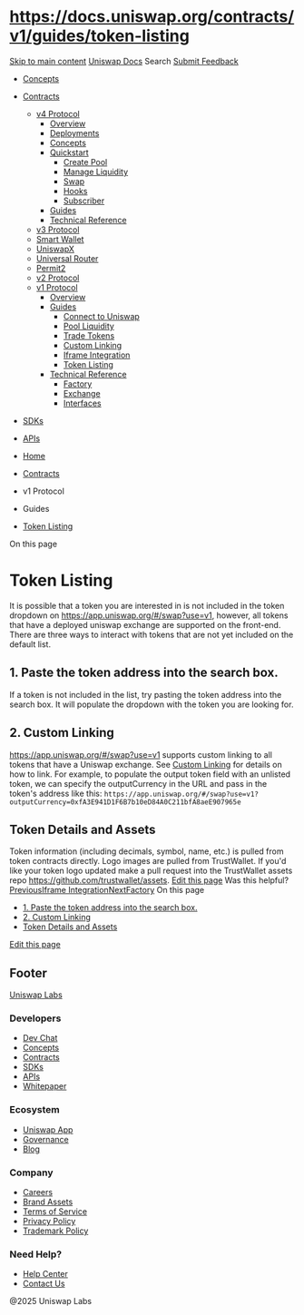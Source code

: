 # https://docs.uniswap.org/contracts/v1/guides/token-listing

[Skip to main content](https://docs.uniswap.org/contracts/v1/guides/token-listing#__docusaurus_skipToContent_fallback)
[Uniswap Docs](https://docs.uniswap.org/)
Search
[Submit Feedback](https://docs.google.com/forms/d/e/1FAIpQLSdjSkZam8KiatL9XACRVxCHjDJjaPGbls77PCXDKFn4JwykXg/viewform)
  * [Concepts](https://docs.uniswap.org/concepts/overview)
  * [Contracts](https://docs.uniswap.org/contracts/v4/overview)
    * [v4 Protocol](https://docs.uniswap.org/contracts/v4/overview)
      * [Overview](https://docs.uniswap.org/contracts/v4/overview)
      * [Deployments](https://docs.uniswap.org/contracts/v4/deployments)
      * [Concepts](https://docs.uniswap.org/contracts/v4/concepts/v4-vs-v3)
      * [Quickstart](https://docs.uniswap.org/contracts/v4/quickstart/create-pool)
        * [Create Pool](https://docs.uniswap.org/contracts/v4/quickstart/create-pool)
        * [Manage Liquidity](https://docs.uniswap.org/contracts/v4/quickstart/manage-liquidity/setup-liquidity)
        * [Swap](https://docs.uniswap.org/contracts/v4/quickstart/swap)
        * [Hooks](https://docs.uniswap.org/contracts/v4/quickstart/hooks/setup)
        * [Subscriber](https://docs.uniswap.org/contracts/v4/quickstart/subscriber)
      * [Guides](https://docs.uniswap.org/contracts/v4/guides/hooks/your-first-hook)
      * [Technical Reference](https://docs.uniswap.org/contracts/v4/reference/errors/)
    * [v3 Protocol](https://docs.uniswap.org/contracts/v3/overview)
    * [Smart Wallet](https://docs.uniswap.org/contracts/smart-wallet/overview)
    * [UniswapX](https://docs.uniswap.org/contracts/uniswapx/overview)
    * [Universal Router](https://docs.uniswap.org/contracts/universal-router/overview)
    * [Permit2](https://docs.uniswap.org/contracts/permit2/overview)
    * [v2 Protocol](https://docs.uniswap.org/contracts/v2/overview)
    * [v1 Protocol](https://docs.uniswap.org/contracts/v1/overview)
      * [Overview](https://docs.uniswap.org/contracts/v1/overview)
      * [Guides](https://docs.uniswap.org/contracts/v1/guides/connect-to-uniswap)
        * [Connect to Uniswap](https://docs.uniswap.org/contracts/v1/guides/connect-to-uniswap)
        * [Pool Liquidity](https://docs.uniswap.org/contracts/v1/guides/pool-liquidity)
        * [Trade Tokens](https://docs.uniswap.org/contracts/v1/guides/trade-tokens)
        * [Custom Linking](https://docs.uniswap.org/contracts/v1/guides/custom-linking)
        * [Iframe Integration](https://docs.uniswap.org/contracts/v1/guides/iframe-integration)
        * [Token Listing](https://docs.uniswap.org/contracts/v1/guides/token-listing)
      * [Technical Reference](https://docs.uniswap.org/contracts/v1/reference/factory)
        * [Factory](https://docs.uniswap.org/contracts/v1/reference/factory)
        * [Exchange](https://docs.uniswap.org/contracts/v1/reference/exchange)
        * [Interfaces](https://docs.uniswap.org/contracts/v1/reference/interfaces)
  * [SDKs](https://docs.uniswap.org/sdk/v4/overview)
  * [APIs](https://docs.uniswap.org/api/subgraph/overview)


  * [Home](https://docs.uniswap.org/)
  * [Contracts](https://docs.uniswap.org/contracts/v4/overview)
  * v1 Protocol
  * Guides
  * [Token Listing](https://docs.uniswap.org/contracts/v1/guides/token-listing)


On this page
# Token Listing
It is possible that a token you are interested in is not included in the token dropdown on <https://app.uniswap.org/#/swap?use=v1>, however, all tokens that have a deployed uniswap exchange are supported on the front-end.
There are three ways to interact with tokens that are not yet included on the default list.
## 1. Paste the token address into the search box.[​](https://docs.uniswap.org/contracts/v1/guides/token-listing#1-paste-the-token-address-into-the-search-box "Direct link to 1. Paste the token address into the search box.")
If a token is not included in the list, try pasting the token address into the search box. It will populate the dropdown with the token you are looking for.
## 2. Custom Linking[​](https://docs.uniswap.org/contracts/v1/guides/token-listing#2-custom-linking "Direct link to 2. Custom Linking")
<https://app.uniswap.org/#/swap?use=v1> supports custom linking to all tokens that have a Uniswap exchange. See [Custom Linking](https://docs.uniswap.org/contracts/v1/guides/custom-linking) for details on how to link.
For example, to populate the output token field with an unlisted token, we can specify the outputCurrency in the URL and pass in the token's address like this:
`https://app.uniswap.org/#/swap?use=v1?outputCurrency=0xfA3E941D1F6B7b10eD84A0C211bfA8aeE907965e`
## Token Details and Assets[​](https://docs.uniswap.org/contracts/v1/guides/token-listing#token-details-and-assets "Direct link to Token Details and Assets")
Token information (including decimals, symbol, name, etc.) is pulled from token contracts directly. Logo images are pulled from TrustWallet. If you'd like your token logo updated make a pull request into the TrustWallet assets repo <https://github.com/trustwallet/assets>.
[Edit this page](https://github.com/uniswap/uniswap-docs/tree/main/docs/contracts/v1/guides/06-token-listing.md)
Was this helpful?
[PreviousIframe Integration](https://docs.uniswap.org/contracts/v1/guides/iframe-integration)[NextFactory](https://docs.uniswap.org/contracts/v1/reference/factory)
On this page
  * [1. Paste the token address into the search box.](https://docs.uniswap.org/contracts/v1/guides/token-listing#1-paste-the-token-address-into-the-search-box)
  * [2. Custom Linking](https://docs.uniswap.org/contracts/v1/guides/token-listing#2-custom-linking)
  * [Token Details and Assets](https://docs.uniswap.org/contracts/v1/guides/token-listing#token-details-and-assets)


[Edit this page](https://github.com/uniswap/uniswap-docs/tree/main/docs/contracts/v1/guides/06-token-listing.md)
## Footer
[Uniswap Labs](https://docs.uniswap.org/)
### Developers
  * [Dev Chat](https://discord.com/invite/uniswap)
  * [Concepts](https://docs.uniswap.org/concepts/overview)
  * [Contracts](https://docs.uniswap.org/contracts/v4/overview)
  * [SDKs](https://docs.uniswap.org/sdk/v4/overview)
  * [APIs](https://docs.uniswap.org/api/subgraph/overview)
  * [Whitepaper](https://app.uniswap.org/whitepaper-v4.pdf)


### Ecosystem
  * [Uniswap App](https://app.uniswap.org/)
  * [Governance](https://www.uniswapfoundation.org/governance)
  * [Blog](https://blog.uniswap.org/)


### Company
  * [Careers](https://boards.greenhouse.io/uniswaplabs)
  * [Brand Assets](https://github.com/Uniswap/brand-assets/raw/main/Uniswap%20Brand%20Assets.zip)
  * [Terms of Service](https://support.uniswap.org/hc/en-us/articles/30935100859661-Uniswap-Labs-Terms-of-Service)
  * [Privacy Policy](https://support.uniswap.org/hc/en-us/articles/30934457771405-Uniswap-Labs-Privacy-Policy)
  * [Trademark Policy](https://support.uniswap.org/hc/en-us/articles/30934762216973-Uniswap-Labs-Trademark-Guidelines)


### Need Help?
  * [Help Center](https://support.uniswap.org/)
  * [Contact Us](https://support.uniswap.org/hc/en-us/requests/new)


@2025 Uniswap Labs
[](https://github.com/uniswap/uniswap-docs)[](https://twitter.com/Uniswap)[](https://discord.com/invite/uniswap)
